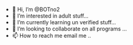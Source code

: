- 👋 Hi, I’m @BOTno2
- 👀 I’m interested in adult stuff...
- 🌱 I’m currently learning un verified stuff...
- 💞️ I’m looking to collaborate on all programs ...
- 📫 How to reach me email me ..

<!---
BOTno2/BOTno2 is a ✨ special ✨ repository because its `README.md` (this file) appears on your GitHub profile.
You can click the Preview link to take a look at your changes.
--->
